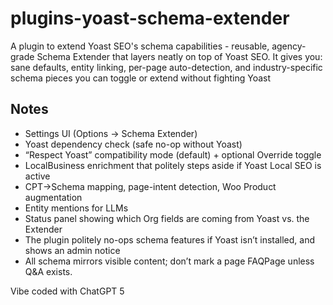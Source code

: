 # plugins-yoast-schema-extender
A plugin to extend Yoast SEO's schema capabilities - reusable, agency-grade Schema Extender that layers neatly on top of Yoast SEO. It gives you: sane defaults, entity linking, per-page auto-detection, and industry-specific schema pieces you can toggle or extend without fighting Yoast

## Notes
- Settings UI (Options → Schema Extender)
- Yoast dependency check (safe no-op without Yoast)
- “Respect Yoast” compatibility mode (default) + optional Override toggle
- LocalBusiness enrichment that politely steps aside if Yoast Local SEO is active
- CPT→Schema mapping, page-intent detection, Woo Product augmentation
- Entity mentions for LLMs
- Status panel showing which Org fields are coming from Yoast vs. the Extender
- The plugin politely no-ops schema features if Yoast isn’t installed, and shows an admin notice
- All schema mirrors visible content; don’t mark a page FAQPage unless Q&A exists.

Vibe coded with ChatGPT 5
